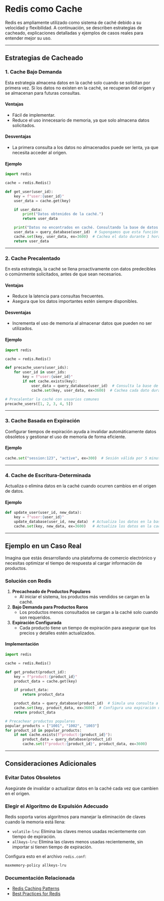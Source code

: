 # Redis como Cache

Redis es ampliamente utilizado como sistema de caché debido a su velocidad y flexibilidad. A continuación, se describen estrategias de cacheado, explicaciones detalladas y ejemplos de casos reales para entender mejor su uso.

---

## Estrategias de Cacheado

### 1. **Cache Bajo Demanda**
Esta estrategia almacena datos en la caché solo cuando se solicitan por primera vez. Si los datos no existen en la caché, se recuperan del origen y se almacenan para futuras consultas.

#### Ventajas
- Fácil de implementar.
- Reduce el uso innecesario de memoria, ya que solo almacena datos solicitados.

#### Desventajas
- La primera consulta a los datos no almacenados puede ser lenta, ya que necesita acceder al origen.

#### Ejemplo
```python
import redis

cache = redis.Redis()

def get_user(user_id):
    key = f"user:{user_id}"
    user_data = cache.get(key)

    if user_data:
        print("Datos obtenidos de la caché.")
        return user_data

    print("Datos no encontrados en caché. Consultando la base de datos...")
    user_data = query_database(user_id)  # Supongamos que esta función consulta la base de datos.
    cache.set(key, user_data, ex=3600)  # Cachea el dato durante 1 hora.
    return user_data
```

---

### 2. **Cache Precalentado**
En esta estrategia, la caché se llena proactivamente con datos predecibles o comúnmente solicitados, antes de que sean necesarios.

#### Ventajas
- Reduce la latencia para consultas frecuentes.
- Asegura que los datos importantes estén siempre disponibles.

#### Desventajas
- Incrementa el uso de memoria al almacenar datos que pueden no ser utilizados.

#### Ejemplo
```python
import redis

cache = redis.Redis()

def precache_users(user_ids):
    for user_id in user_ids:
        key = f"user:{user_id}"
        if not cache.exists(key):
            user_data = query_database(user_id)  # Consulta la base de datos.
            cache.set(key, user_data, ex=3600)  # Cachea cada dato durante 1 hora.

# Precalentar la caché con usuarios comunes
precache_users([1, 2, 3, 4, 5])
```

---

### 3. **Cache Basada en Expiración**
Configurar tiempos de expiración ayuda a invalidar automáticamente datos obsoletos y gestionar el uso de memoria de forma eficiente.

#### Ejemplo
```python
cache.set("session:123", "active", ex=300)  # Sesión válida por 5 minutos.
```

---

### 4. **Cache de Escritura-Determinada**
Actualiza o elimina datos en la caché cuando ocurren cambios en el origen de datos.

#### Ejemplo
```python
def update_user(user_id, new_data):
    key = f"user:{user_id}"
    update_database(user_id, new_data)  # Actualiza los datos en la base de datos.
    cache.set(key, new_data, ex=3600)   # Actualiza los datos en la caché.
```

---

## Ejemplo en un Caso Real

Imagina que estás desarrollando una plataforma de comercio electrónico y necesitas optimizar el tiempo de respuesta al cargar información de productos.

### Solución con Redis

1. **Precacheado de Productos Populares**
   - Al iniciar el sistema, los productos más vendidos se cargan en la caché.
2. **Bajo Demanda para Productos Raros**
   - Los productos menos consultados se cargan a la caché solo cuando son requeridos.
3. **Expiración Configurada**
   - Cada producto tiene un tiempo de expiración para asegurar que los precios y detalles estén actualizados.

#### Implementación
```python
import redis

cache = redis.Redis()

def get_product(product_id):
    key = f"product:{product_id}"
    product_data = cache.get(key)

    if product_data:
        return product_data

    product_data = query_database(product_id)  # Simula una consulta a la base de datos.
    cache.set(key, product_data, ex=3600)  # Configura una expiración de 1 hora.
    return product_data

# Precachear productos populares
popular_products = ["1001", "1002", "1003"]
for product_id in popular_products:
    if not cache.exists(f"product:{product_id}"):
        product_data = query_database(product_id)
        cache.set(f"product:{product_id}", product_data, ex=3600)
```

---

## Consideraciones Adicionales

### Evitar Datos Obsoletos
Asegúrate de invalidar o actualizar datos en la caché cada vez que cambien en el origen. 

### Elegir el Algoritmo de Expulsión Adecuado
Redis soporta varios algoritmos para manejar la eliminación de claves cuando la memoria está llena:
- `volatile-lru`: Elimina las claves menos usadas recientemente con tiempo de expiración.
- `allkeys-lru`: Elimina las claves menos usadas recientemente, sin importar si tienen tiempo de expiración.

Configura esto en el archivo `redis.conf`:
```bash
maxmemory-policy allkeys-lru
```

### Documentación Relacionada
- [Redis Caching Patterns](https://redis.io/docs/manual/cache/)
- [Best Practices for Redis](https://redis.io/docs/manual/best-practices/)
